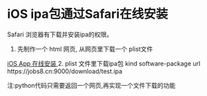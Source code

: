 # iOS ipa包通过Safari在线安装
Safari 浏览器有下载并安装ipa的权限。
1. 先制作一个 html 网页, 从网页里下载一个 plist文件
<a class="blink ios" href="itms-services://?action=download-manifest&url=https://jobs8.cn:9000/download/download.plist">
    iOS App 在线安装
</a>
2. plist 文件里下载ipa包
<dict>
    <key>kind</key>
    <string>software-package</string>
    <key>url</key>
    <string>https://jobs8.cn:9000/download/test.ipa</string>
</dict>

注:python代码只需要返回一个网页,再实现一个文件下载的功能
